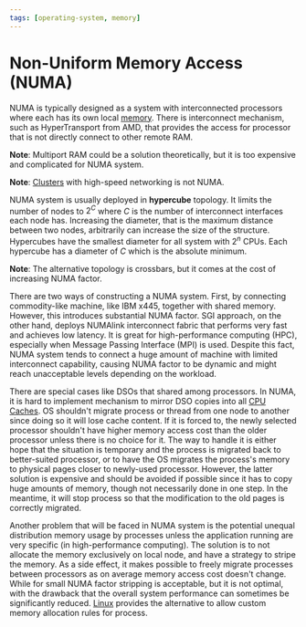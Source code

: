 ```yaml
---
tags: [operating-system, memory]
---
```


# Non-Uniform Memory Access (NUMA)

NUMA is typically designed as a system with interconnected processors where each
has its own local [memory](202403132022.md). There is interconnect mechanism,
such as HyperTransport from AMD, that provides the access for processor that is
not directly connect to other remote RAM.

**Note**: Multiport RAM could be a solution theoretically, but it is too
expensive and complicated for NUMA system.

**Note**: [Clusters](202304251207.md) with high-speed networking is not NUMA.

NUMA system is usually deployed in **hypercube** topology. It limits the number
of nodes to $2^C$ where $C$ is the number of interconnect interfaces each node
has. Increasing the diameter, that is the maximum distance between two nodes,
arbitrarily can increase the size of the structure. Hypercubes have the smallest
diameter for all system with $2^n$ CPUs. Each hypercube has a diameter of $C$
which is the absolute minimum.

**Note**: The alternative topology is crossbars, but it comes at the cost of
increasing NUMA factor.

There are two ways of constructing a NUMA system. First, by connecting
commodity-like machine, like IBM x445, together with shared memory. However,
this introduces substantial NUMA factor. SGI approach, on the other hand,
deploys NUMAlink interconnect fabric that performs very fast and achieves low
latency. It is great for high-performance computing (HPC), especially when
Message Passing Interface (MPI) is used. Despite this fact, NUMA system tends to
connect a huge amount of machine with limited interconnect capability, causing
NUMA factor to be dynamic and might reach unacceptable levels depending on the
workload.

There are special cases like DSOs that shared among processors. In NUMA, it is
hard to implement mechanism to mirror DSO copies into all [CPU Caches](202403191017.md).
OS shouldn't migrate process or thread from one node to another since doing so
it will lose cache content. If it is forced to, the newly selected processor
shouldn't have higher memory access cost than the older processor unless there
is no choice for it. The way to handle it is either hope that the situation is
temporary and the process is migrated back to better-suited processor, or to
have the OS migrates the process's memory to physical pages closer to newly-used
processor. However, the latter solution is expensive and should be avoided if
possible since it has to copy huge amounts of memory, though not necessarily
done in one step. In the meantime, it will stop process so that the modification
to the old pages is correctly migrated.

Another problem that will be faced in NUMA system is the potential unequal
distribution memory usage by processes unless the application running are very
specific (in high-performance computing). The solution is to not allocate the
memory exclusively on local node, and have a strategy to stripe the memory. As a
side effect, it makes possible to freely migrate processes between processors as
on average memory access cost doesn't change. While for small NUMA factor
stripping is acceptable, but it is not optimal, with the drawback that the
overall system performance can sometimes be significantly reduced.
[Linux](202204081225.md) provides the alternative to allow custom memory
allocation rules for process.
